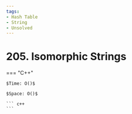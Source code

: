```yaml
---
tags:
- Hash Table
- String
- Unsolved
---
```



# 205. Isomorphic Strings

=== "C++"

    $Time: O()$

    $Space: O()$

    ``` c++
    ```